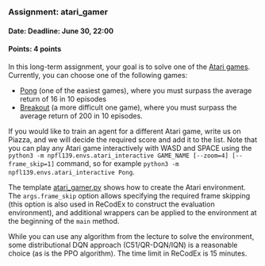 ### Assignment: atari_gamer
#### Date: Deadline: June 30, 22:00
#### Points: 4 points

In this long-term assignment, your goal is to solve one of the
[Atari games](https://ale.farama.org/environments/). Currently, you can choose
one of the following games:
- [Pong](https://ale.farama.org/environments/pong/) (one of the easiest games),
  where you must surpass the average return of 16 in 10 episodes
- [Breakout](https://ale.farama.org/environments/breakout/) (a more difficult
  one game), where you must surpass the average return of 200 in 10 episodes.

If you would like to train an agent for a different Atari game, write us on
Piazza, and we will decide the required score and add it to the list. Note that
you can play any Atari game interactively with WASD and SPACE using the
`python3 -m npfl139.envs.atari_interactive GAME_NAME [--zoom=4] [--frame_skip=1]`
command, so for example `python3 -m npfl139.envs.atari_interactive Pong`.

The template [atari_gamer.py](https://github.com/ufal/npfl139/tree/master/labs/06/atari_gamer.py)
shows how to create the Atari environment. The `args.frame_skip` option allows
specifying the required frame skipping (this option is also used in ReCodEx to
construct the evaluation environment), and additional wrappers can be applied to
the environment at the beginning of the `main` method.

While you can use any algorithm from the lecture to solve the environment, some
distributional DQN approach (C51/QR-DQN/IQN) is a reasonable choice (as is the
PPO algorithm). The time limit in ReCodEx is 15 minutes.
